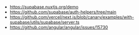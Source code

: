 - https://supabase.nuxtjs.org/demo
- https://github.com/supabase/auth-helpers/tree/main
- https://github.com/vercel/next.js/blob/canary/examples/with-supabase/utils/supabase/server.ts
- https://github.com/angular/angular/issues/15730
